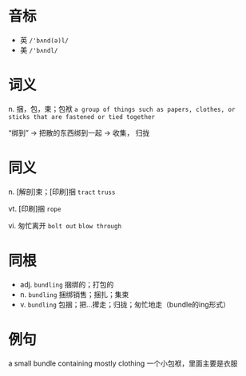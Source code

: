 # 音标

- 英 `/'bʌnd(ə)l/`
- 美 `/'bʌndl/`

# 词义

n. 捆，包，束；包袱
`a group of things such as papers, clothes, or sticks that are fastened or tied together`



“绑到” → 把散的东西绑到一起 → 收集， 归拢

# 同义

n. [解剖]束；[印刷]捆
`tract` `truss`

vt. [印刷]捆
`rope`

vi. 匆忙离开
`bolt out` `blow through`

# 同根

- adj. `bundling` 捆绑的；打包的
- n. `bundling` 捆绑销售；捆扎；集束
- v. `bundling` 包捆；把…撵走；归拢；匆忙地走（bundle的ing形式）

# 例句

a small bundle containing mostly clothing
一个小包袱，里面主要是衣服


